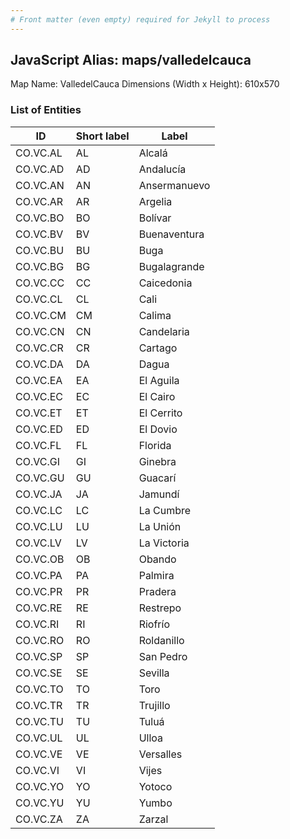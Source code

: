```yaml
---
# Front matter (even empty) required for Jekyll to process
---
```


## JavaScript Alias: maps/valledelcauca

Map Name: ValledelCauca
Dimensions (Width x Height): 610x570





### List of Entities

ID | Short label | Label
---|---|---|
CO.VC.AL|AL|Alcalá
CO.VC.AD|AD|Andalucía
CO.VC.AN|AN|Ansermanuevo
CO.VC.AR|AR|Argelia
CO.VC.BO|BO|Bolívar
CO.VC.BV|BV|Buenaventura
CO.VC.BU|BU|Buga
CO.VC.BG|BG|Bugalagrande
CO.VC.CC|CC|Caicedonia
CO.VC.CL|CL|Cali
CO.VC.CM|CM|Calima
CO.VC.CN|CN|Candelaria
CO.VC.CR|CR|Cartago
CO.VC.DA|DA|Dagua
CO.VC.EA|EA|El Aguila
CO.VC.EC|EC|El Cairo
CO.VC.ET|ET|El Cerrito
CO.VC.ED|ED|El Dovio
CO.VC.FL|FL|Florida
CO.VC.GI|GI|Ginebra
CO.VC.GU|GU|Guacarí
CO.VC.JA|JA|Jamundí
CO.VC.LC|LC|La Cumbre
CO.VC.LU|LU|La Unión
CO.VC.LV|LV|La Victoria
CO.VC.OB|OB|Obando
CO.VC.PA|PA|Palmira
CO.VC.PR|PR|Pradera
CO.VC.RE|RE|Restrepo
CO.VC.RI|RI|Riofrío
CO.VC.RO|RO|Roldanillo
CO.VC.SP|SP|San Pedro
CO.VC.SE|SE|Sevilla
CO.VC.TO|TO|Toro
CO.VC.TR|TR|Trujillo
CO.VC.TU|TU|Tuluá
CO.VC.UL|UL|Ulloa
CO.VC.VE|VE|Versalles
CO.VC.VI|VI|Vijes
CO.VC.YO|YO|Yotoco
CO.VC.YU|YU|Yumbo
CO.VC.ZA|ZA|Zarzal
